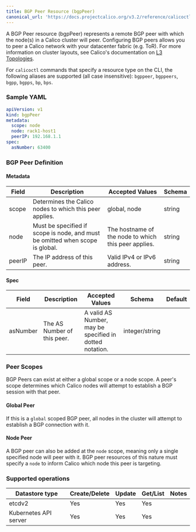 ```yaml
---
title: BGP Peer Resource (bgpPeer)
canonical_url: 'https://docs.projectcalico.org/v3.2/reference/calicoctl/resources/bgppeer'
---
```


A BGP Peer resource (bgpPeer) represents a remote BGP peer with which the node(s) in a Calico 
cluster will peer.  Configuring BGP peers allows you to peer a 
Calico network with your datacenter fabric (e.g. ToR). For more 
information on cluster layouts, see Calico's documentation on 
[L3 Topologies]({{site.baseurl}}/{{page.version}}/reference/private-cloud/l3-interconnect-fabric).

For `calicoctl` commands that specify a resource type on the CLI, the following
aliases are supported (all case insensitive): `bgppeer`, `bgppeers`, `bgpp`, `bgpps`, `bp`, `bps`.

### Sample YAML

```yaml
apiVersion: v1
kind: bgpPeer
metadata:
  scope: node
  node: rack1-host1
  peerIP: 192.168.1.1
spec:
  asNumber: 63400
```

### BGP Peer Definition

#### Metadata

| Field       | Description                 | Accepted Values   | Schema |
|-------------|-----------------------------|-------------------|--------|
| scope    | Determines the Calico nodes to which this peer applies. | global, node | string |
| node     | Must be specified if scope is node, and must be omitted when scope is global. | The hostname of the node to which this peer applies. | string |
| peerIP   | The IP address of this peer. | Valid IPv4 or IPv6 address.  | string |

#### Spec

| Field       | Description                 | Accepted Values   | Schema | Default    |
|-------------|-----------------------------|-------------------|--------|------------|
| asNumber | The AS Number of this peer. | A valid AS Number, may be specified in dotted notation. | integer/string |

### Peer Scopes

BGP Peers can exist at either a global scope or a node scope.  A peer's scope 
determines which Calico nodes will attempt to establish a BGP session with that peer.

#### Global Peer

If this is a `global` scoped BGP peer, all nodes in the cluster will attempt to 
establish a BGP connection with it.

#### Node Peer

A BGP peer can also be added at the `node` scope, meaning only a single specified 
node will peer with it. BGP peer resources of this nature must specify a `node` 
to inform Calico which node this peer is targeting.

### Supported operations

| Datastore type        | Create/Delete | Update | Get/List | Notes
|-----------------------|---------------|--------|----------|------
| etcdv2                | Yes           | Yes    | Yes      |
| Kubernetes API server | Yes           | Yes    | Yes      |